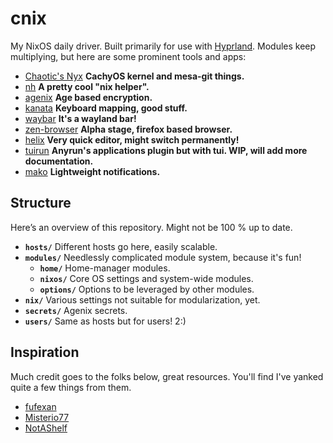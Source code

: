 # cnix

My NixOS daily driver. Built primarily for use with
[Hyprland](https://hyprland.org/). Modules keep multiplying, but here are some
prominent tools and apps:

- [Chaotic's Nyx](https://www.nyx.chaotic.cx/) **CachyOS kernel and mesa-git
  things.**
- [nh](https://github.com/viperML/nh) **A pretty cool "nix helper".**
- [agenix](https://github.com/ryantm/agenix) **Age based encryption.**
- [kanata](https://github.com/jtroo/kanata) **Keyboard mapping, good stuff.**
- [waybar](https://github.com/Alexays/Waybar) **It's a wayland bar!**
- [zen-browser](https://github.com/zen-browser/desktop) **Alpha stage, firefox
  based browser.**
- [helix](https://github.com/helix-editor/helix) **Very quick editor, might
  switch permanently!**
- [tuirun](https://git.sr.ht/~canasta/tuirun) **Anyrun's applications plugin but
  with tui. WIP, will add more documentation.**
- [mako](https://github.com/emersion/mako) **Lightweight notifications.**

## Structure

Here’s an overview of this repository. Might not be 100 % up to date.

- **`hosts/`** Different hosts go here, easily scalable.
- **`modules/`** Needlessly complicated module system, because it's fun!
  - **`home/`** Home-manager modules.
  - **`nixos/`** Core OS settings and system-wide modules.
  - **`options/`** Options to be leveraged by other modules.
- **`nix/`** Various settings not suitable for modularization, yet.
- **`secrets/`** Agenix secrets.
- **`users/`** Same as hosts but for users! 2:)

## Inspiration

Much credit goes to the folks below, great resources. You'll find I've yanked
quite a few things from them.

- [fufexan](https://github.com/fufexan/dotfiles.git)
- [Misterio77](https://github.com/Misterio77/nix-config.git)
- [NotAShelf](https://github.com/NotAShelf)
